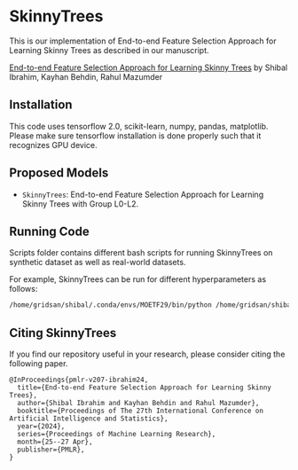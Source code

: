 # SkinnyTrees

This is our implementation of End-to-end Feature Selection Approach for Learning Skinny Trees as described in our manuscript.

[End-to-end Feature Selection Approach for Learning Skinny Trees](https://arxiv.org/abs/2310.18542) by Shibal Ibrahim, Kayhan Behdin, Rahul Mazumder

## Installation
This code uses tensorflow 2.0, scikit-learn, numpy, pandas, matplotlib. Please make sure tensorflow installation is done properly
such that it recognizes GPU device.
 
## Proposed Models
* `SkinnyTrees`: End-to-end Feature Selection Approach for Learning Skinny Trees with Group L0-L2.

## Running Code
Scripts folder contains different bash scripts for running SkinnyTrees on synthetic dataset as well as real-world datasets.

For example, SkinnyTrees can be run for different hyperparameters as follows:
```bash
/home/gridsan/shibal/.conda/envs/MOETF29/bin/python /home/gridsan/shibal/SkinnyTrees/scripts/main_classification_public_data.py --data 'churn' --data_type 'classification' --load_directory /home/gridsan/shibal/public-datasets --seed 8 --anneal --max_trees 100 --max_depth 6 --max_epochs 500 --n_trials 2000 --version 1 --tuning_seed 0 --loss 'cross-entropy' --save_directory ./logs_trees/skinny_trees/publicdata
```

## Citing SkinnyTrees
If you find our repository useful in your research, please consider citing the following paper.

```
@InProceedings{pmlr-v207-ibrahim24,
  title={End-to-end Feature Selection Approach for Learning Skinny Trees},
  author={Shibal Ibrahim and Kayhan Behdin and Rahul Mazumder},
  booktitle={Proceedings of The 27th International Conference on Artificial Intelligence and Statistics},
  year={2024},
  series={Proceedings of Machine Learning Research},
  month={25--27 Apr},
  publisher={PMLR},
}

```


